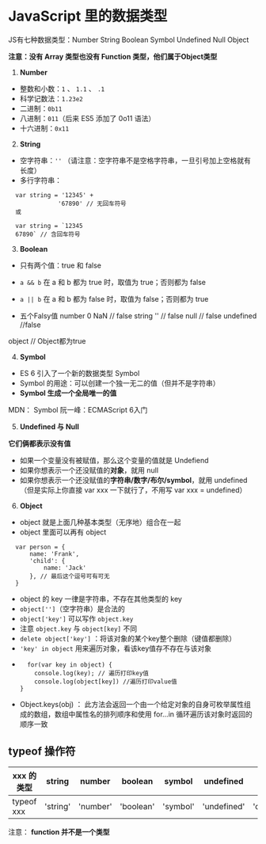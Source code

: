 # JavaScript 里的数据类型

JS有七种数据类型：Number String Boolean Symbol Undefined Null Object

**注意：没有 Array 类型也没有 Function 类型，他们属于Object类型**


1. <b>Number</b>

  - 整数和小数：`1` 、 `1.1` 、 `.1`
  - 科学记数法：`1.23e2`
  - 二进制：`0b11`
  - 八进制：`011`（后来 ES5 添加了 0o11 语法）
  - 十六进制：`0x11`
  
2. <b>String</b>

  - 空字符串：`''`  （请注意：空字符串不是空格字符串，一旦引号加上空格就有长度）
  - 多行字符串：
  ```
    var string = '12345' +
                '67890' // 无回车符号
    或
    
    var string = `12345
    67890` // 含回车符号
  ```
  
3. <b>Boolean</b>

  - 只有两个值：true 和 false
  - `a && b` 在 a 和 b 都为 true 时，取值为 true；否则都为 false
  - `a || b` 在 a 和 b 都为 false 时，取值为 false；否则都为 true
  
  - 五个Falsy值
  number 0 NaN // false
  string '' // false
  null // false
  undefined //false

  object // Object都为true

4. <b>Symbol</b>

  - ES 6 引入了一个新的数据类型 Symbol
  - Symbol 的用途：可以创建一个独一无二的值（但并不是字符串）
  - **Symbol 生成一个全局唯一的值**
  
  MDN： Symbol
  阮一峰：ECMAScript 6入门


5. <b>Undefined 与 Null</b>

**它们俩都表示没有值**

- 如果一个变量没有被赋值，那么这个变量的值就是 Undefiend
- 如果你想表示一个还没赋值的**对象**，就用 null
- 如果你想表示一个还没赋值的**字符串/数字/布尔/symbol**，就用 undefined（但是实际上你直接 var xxx 一下就行了，不用写 var xxx = undefined）

6. <b>Object</b>

  - object 就是上面几种基本类型（无序地）组合在一起
  - object 里面可以再有 object
  ```
    var person = {
        name: 'Frank', 
        'child': {
            name: 'Jack'
        }, // 最后这个逗号可有可无
    }
  ```
  - object 的 key 一律是字符串，不存在其他类型的 key
  - `object['']`（空字符串）是合法的
  - `object['key']` 可以写作 `object.key`
  - 注意 `object.key` 与 `object[key]` 不同
  - `delete object['key']` ：将该对象的某个key整个删除（键值都删除）
  - `'key' in object` 用来遍历对象，看该key值存不存在与该对象
  - ```
      for(var key in object) {
        console.log(key); // 遍历打印key值
        console.log(object[key]) //遍历打印value值
    }
    ```
  - Object.keys(obj) ： 此方法会返回一个由一个给定对象的自身可枚举属性组成的数组，数组中属性名的排列顺序和使用 for...in 循环遍历该对象时返回的顺序一致 

  
  
## typeof 操作符

xxx 的类型	| string |	number |	boolean |	symbol	| undefined	| null |	object |	function
-------- | --- |--- |--- |--- |---| --- |---| --- 
typeof xxx	| 'string'	| 'number' | 'boolean'	|'symbol'	| 'undefined' |	'object' |	'object' | 'function'


注意： **function 并不是一个类型**















